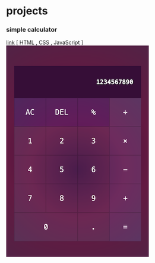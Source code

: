 # projects

### simple calculator

[link](calculator/index.html) [ HTML , CSS , JavaScript ]
![alt text](thumnails/SimpleCalculator.png)
